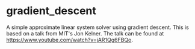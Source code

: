 gradient_descent
================

A simple approximate linear system solver using gradient descent. This is based on a talk from MIT's Jon Kelner. The talk can be found at https://www.youtube.com/watch?v=jAR1Qg6FBQo.
